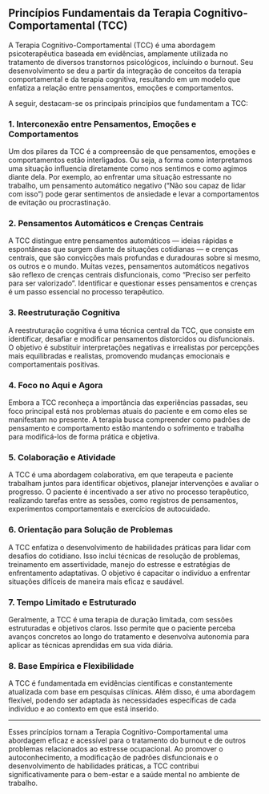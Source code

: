 
## Princípios Fundamentais da Terapia Cognitivo-Comportamental (TCC)

A Terapia Cognitivo-Comportamental (TCC) é uma abordagem psicoterapêutica baseada em evidências, amplamente utilizada no tratamento de diversos transtornos psicológicos, incluindo o burnout. Seu desenvolvimento se deu a partir da integração de conceitos da terapia comportamental e da terapia cognitiva, resultando em um modelo que enfatiza a relação entre pensamentos, emoções e comportamentos.

A seguir, destacam-se os principais princípios que fundamentam a TCC:

### 1. Interconexão entre Pensamentos, Emoções e Comportamentos

Um dos pilares da TCC é a compreensão de que pensamentos, emoções e comportamentos estão interligados. Ou seja, a forma como interpretamos uma situação influencia diretamente como nos sentimos e como agimos diante dela. Por exemplo, ao enfrentar uma situação estressante no trabalho, um pensamento automático negativo (“Não sou capaz de lidar com isso”) pode gerar sentimentos de ansiedade e levar a comportamentos de evitação ou procrastinação.

### 2. Pensamentos Automáticos e Crenças Centrais

A TCC distingue entre pensamentos automáticos — ideias rápidas e espontâneas que surgem diante de situações cotidianas — e crenças centrais, que são convicções mais profundas e duradouras sobre si mesmo, os outros e o mundo. Muitas vezes, pensamentos automáticos negativos são reflexo de crenças centrais disfuncionais, como “Preciso ser perfeito para ser valorizado”. Identificar e questionar esses pensamentos e crenças é um passo essencial no processo terapêutico.

### 3. Reestruturação Cognitiva

A reestruturação cognitiva é uma técnica central da TCC, que consiste em identificar, desafiar e modificar pensamentos distorcidos ou disfuncionais. O objetivo é substituir interpretações negativas e irrealistas por percepções mais equilibradas e realistas, promovendo mudanças emocionais e comportamentais positivas.

### 4. Foco no Aqui e Agora

Embora a TCC reconheça a importância das experiências passadas, seu foco principal está nos problemas atuais do paciente e em como eles se manifestam no presente. A terapia busca compreender como padrões de pensamento e comportamento estão mantendo o sofrimento e trabalha para modificá-los de forma prática e objetiva.

### 5. Colaboração e Atividade

A TCC é uma abordagem colaborativa, em que terapeuta e paciente trabalham juntos para identificar objetivos, planejar intervenções e avaliar o progresso. O paciente é incentivado a ser ativo no processo terapêutico, realizando tarefas entre as sessões, como registros de pensamentos, experimentos comportamentais e exercícios de autocuidado.

### 6. Orientação para Solução de Problemas

A TCC enfatiza o desenvolvimento de habilidades práticas para lidar com desafios do cotidiano. Isso inclui técnicas de resolução de problemas, treinamento em assertividade, manejo do estresse e estratégias de enfrentamento adaptativas. O objetivo é capacitar o indivíduo a enfrentar situações difíceis de maneira mais eficaz e saudável.

### 7. Tempo Limitado e Estruturado

Geralmente, a TCC é uma terapia de duração limitada, com sessões estruturadas e objetivos claros. Isso permite que o paciente perceba avanços concretos ao longo do tratamento e desenvolva autonomia para aplicar as técnicas aprendidas em sua vida diária.

### 8. Base Empírica e Flexibilidade

A TCC é fundamentada em evidências científicas e constantemente atualizada com base em pesquisas clínicas. Além disso, é uma abordagem flexível, podendo ser adaptada às necessidades específicas de cada indivíduo e ao contexto em que está inserido.

---

Esses princípios tornam a Terapia Cognitivo-Comportamental uma abordagem eficaz e acessível para o tratamento do burnout e de outros problemas relacionados ao estresse ocupacional. Ao promover o autoconhecimento, a modificação de padrões disfuncionais e o desenvolvimento de habilidades práticas, a TCC contribui significativamente para o bem-estar e a saúde mental no ambiente de trabalho.
```
